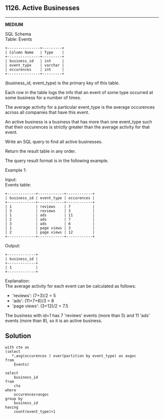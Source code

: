 ## 1126. Active Businesses
---
**MEDIUM**

SQL Schema  
Table: Events  
```
+---------------+---------+
| Column Name   | Type    |
+---------------+---------+
| business_id   | int     |
| event_type    | varchar |
| occurences    | int     | 
+---------------+---------+
```
(business_id, event_type) is the primary key of this table.    

Each row in the table logs the info that an event of some type occurred at some business for a number of times.  
 

The average activity for a particular event_type is the average occurences across all companies that have this event.

An active business is a business that has more than one event_type such that their occurences is strictly greater than the average activity for that event.

Write an SQL query to find all active businesses.

Return the result table in any order.

The query result format is in the following example.

 

Example 1:

Input:   
Events table:  
```
+-------------+------------+------------+
| business_id | event_type | occurences |
+-------------+------------+------------+
| 1           | reviews    | 7          |
| 3           | reviews    | 3          |
| 1           | ads        | 11         |
| 2           | ads        | 7          |
| 3           | ads        | 6          |
| 1           | page views | 3          |
| 2           | page views | 12         |
+-------------+------------+------------+
```
Output: 
```
+-------------+
| business_id |
+-------------+
| 1           |
+-------------+
```
Explanation:    
The average activity for each event can be calculated as follows:
- 'reviews': (7+3)/2 = 5
- 'ads': (11+7+6)/3 = 8
- 'page views': (3+12)/2 = 7.5  

The business with id=1 has 7 'reviews' events (more than 5) and 11 'ads' events (more than 8), so it is an active business.


## Solution

```
with cte as
(select
   *,avg(occurences ) over(partition by event_type) as avgoc
from
    Events)
    
select
    business_id
from
    cte
where
    occurences>avgoc
group by
    business_id
having 
    count(event_type)>1

```
